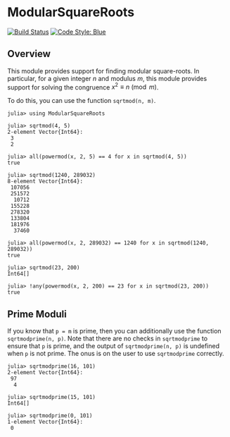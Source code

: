 # ModularSquareRoots

[![Build Status](https://ci.appveyor.com/api/projects/status/github/byhill/ModularSquareRoots.jl?svg=true)](https://ci.appveyor.com/project/byhill/ModularSquareRoots-jl)
[![Code Style: Blue](https://img.shields.io/badge/code%20style-blue-4495d1.svg)](https://github.com/invenia/BlueStyle)

## Overview
This module provides support for finding modular square-roots.
In particular, for a given integer $n$ and modulus $m$,
this module provides support for solving the congruence $x^2 \equiv n \pmod m$.

To do this, you can use the function `sqrtmod(n, m)`.

```julia-repl
julia> using ModularSquareRoots

julia> sqrtmod(4, 5)
2-element Vector{Int64}:
 3
 2

julia> all(powermod(x, 2, 5) == 4 for x in sqrtmod(4, 5))
true

julia> sqrtmod(1240, 289032)
8-element Vector{Int64}:
 107056
 251572
  10712
 155228
 278320
 133804
 181976
  37460

julia> all(powermod(x, 2, 289032) == 1240 for x in sqrtmod(1240, 289032))
true

julia> sqrtmod(23, 200)
Int64[]

julia> !any(powermod(x, 2, 200) == 23 for x in sqrtmod(23, 200))
true
```

## Prime Moduli
If you know that `p = m` is prime,
then you can additionally use the function `sqrtmodprime(n, p)`.
Note that there are no checks in `sqrtmodprime` to ensure that `p` is prime,
and the output of `sqrtmodprime(n, p)` is undefined when `p` is not prime.
The onus is on the user to use `sqrtmodprime` correctly.

```julia-repl
julia> sqrtmodprime(16, 101)
2-element Vector{Int64}:
 97
  4

julia> sqrtmodprime(15, 101)
Int64[]

julia> sqrtmodprime(0, 101)
1-element Vector{Int64}:
 0
```
